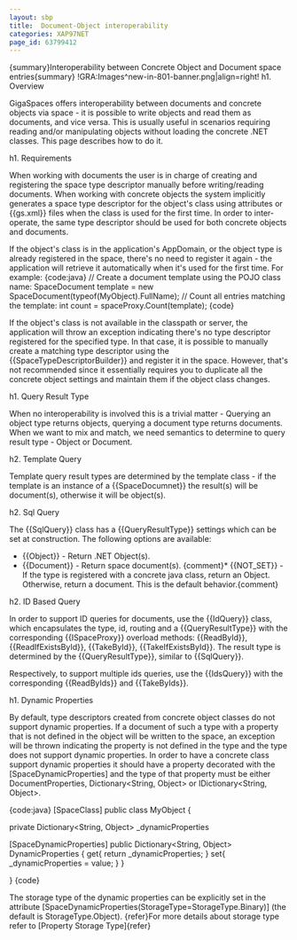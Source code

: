 ```yaml
---
layout: sbp
title:  Document-Object interoperability
categories: XAP97NET
page_id: 63799412
---
```


{summary}Interoperability between Concrete Object and Document space entries{summary}
!GRA:Images^new-in-801-banner.png|align=right!
h1. Overview

GigaSpaces offers interoperability between documents and concrete objects via space - it is possible to write objects and read them as documents, and vice versa. This is usually useful in scenarios requiring reading and/or manipulating objects without loading the concrete .NET classes. This page describes how to do it.

h1. Requirements

When working with documents the user is in charge of creating and registering the space type descriptor manually before writing/reading documents. When working with concrete objects the system implicitly generates a space type descriptor for the object's class using attributes or {{gs.xml}} files when the class is used for the first time. In order to inter-operate, the same type descriptor should be used for both concrete objects and documents.

If the object's class is in the application's AppDomain, or the object type is already registered in the space, there's no need to register it again - the application will retrieve it automatically when it's used for the first time. For example:
{code:java}
// Create a document template using the POJO class name:
SpaceDocument template = new SpaceDocument(typeof(MyObject).FullName);
// Count all entries matching the template:
int count = spaceProxy.Count(template);
{code}

If the object's class is not available in the classpath or server, the application will throw an exception indicating there's no type descriptor registered for the specified type. In that case, it is possible to manually create a matching type descriptor using the {{SpaceTypeDescriptorBuilder}} and register it in the space. However, that's not recommended since it essentially requires you to duplicate all the concrete object settings and maintain them if the object class changes.

h1. Query Result Type

When no interoperability is involved this is a trivial matter - Querying an object type returns objects, querying a document type returns documents.
When we want to mix and match, we need semantics to determine to query result type - Object or Document.

h2. Template Query

Template query result types are determined by the template class - if the template is an instance of a {{SpaceDocumnet}} the result(s) will be document(s), otherwise it will be object(s).

h2. Sql Query

The {{SqlQuery}} class has a {{QueryResultType}} settings which can be set at construction. The following options are available:
* {{Object}} - Return .NET Object(s).
* {{Document}} - Return space document(s).
{comment}* {{NOT_SET}} - If the type is registered with a concrete java class, return an Object. Otherwise, return a document. This is the default behavior.{comment}

h2. ID Based Query

In order to support ID queries for documents, use the {{IdQuery}} class, which encapsulates the type, id, routing and a {{QueryResultType}} with the corresponding {{ISpaceProxy}} overload methods: {{ReadById}}, {{ReadIfExistsById}}, {{TakeById}}, {{TakeIfExistsById}}. The result type is determined by the {{QueryResultType}}, similar to {{SqlQuery}}.

Respectively, to support multiple ids queries, use the {{IdsQuery}} with the corresponding {{ReadByIds}} and {{TakeByIds}}.

h1. Dynamic Properties

By default, type descriptors created from concrete object classes do not support dynamic properties. If a document of such a type with a property that is not defined in the object will be written to the space, an exception will be thrown indicating the property is not defined in the type and the type does not support dynamic properties.
In order to have a concrete class support dynamic properties it should have a property decorated with the \[SpaceDynamicProperties\] and the type of that property must be either DocumentProperties, Dictionary<String, Object> or IDictionary<String, Object>.

{code:java}
[SpaceClass]
public class MyObject
{

  private Dictionary<String, Object> _dynamicProperties

  [SpaceDynamicProperties]
  public Dictionary<String, Object> DynamicProperties
  {
     get{ return _dynamicProperties; }
     set{ _dynamicProperties = value; }
  }

}
{code}

The storage type of the dynamic properties can be explicitly set in the attribute \[SpaceDynamicProperties(StorageType=StorageType.Binary)\] (the default is StorageType.Object).
{refer}For more details about storage type refer to [Property Storage Type]{refer}